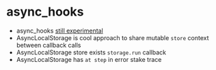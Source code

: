 # async_hooks

- async_hooks [still experimental](https://nodejs.org/dist/latest-v18.x/docs/api/async_hooks.html)
- AsyncLocalStorage is cool approach to share mutable `store` context between callback calls
- AsyncLocalStorage store exists `storage.run` callback
- AsyncLocalStorage has `at step` in error stake trace
